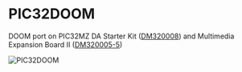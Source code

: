 # PIC32DOOM
 DOOM port on PIC32MZ DA Starter Kit ([DM320008](https://www.microchip.com/DevelopmentTools/ProductDetails/PartNO/DM320008)) and 
 Multimedia Expansion Board II ([DM320005-5](https://www.microchip.com/developmenttools/ProductDetails/PartNO/DM320005-5))
 
 ![PIC32DOOM](https://user-images.githubusercontent.com/14132871/116970928-67d62b80-acd6-11eb-8fd5-3cb2ee8a1644.jpg)
